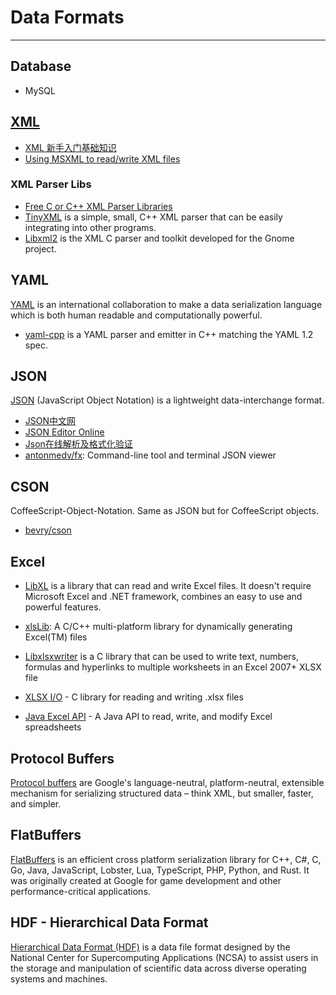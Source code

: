 # Data Formats

-----

## Database

* MySQL

## [XML](https://www.xml.com/)

* [XML 新手入门基础知识](https://www.ibm.com/developerworks/cn/xml/x-newxml/)
* [Using MSXML to read/write XML files](http://blog-ythu.github.io/2012/07/11/using-MSXML/)

### XML Parser Libs

* [Free C or C++ XML Parser Libraries](http://lars.ruoff.free.fr/xmlcpp/)
* [TinyXML](http://www.grinninglizard.com/tinyxml/index.html) is a simple, small, C++ XML parser that can be easily integrating into other programs.
* [Libxml2](http://www.xmlsoft.org/) is the XML C parser and toolkit developed for the Gnome project.


## YAML

[YAML](http://yaml.org) is an international collaboration to make a data serialization language which is both human readable and computationally powerful.

* [yaml-cpp](https://github.com/jbeder/yaml-cpp/) is a YAML parser and emitter in C++ matching the YAML 1.2 spec.

## JSON

[JSON](http://www.json.org/) (JavaScript Object Notation) is a lightweight data-interchange format.

* [JSON中文网](http://www.json.org.cn/)
* [JSON Editor Online](http://jsoneditoronline.org/)
* [Json在线解析及格式化验证](https://www.json.cn/)
* [antonmedv/fx](https://github.com/antonmedv/fx): Command-line tool and terminal JSON viewer

## CSON

CoffeeScript-Object-Notation. Same as JSON but for CoffeeScript objects.

* [bevry/cson](https://github.com/bevry/cson)

## Excel

* [LibXL](http://www.libxl.com/) is a library that can read and write Excel files. It doesn't require Microsoft Excel and .NET framework, combines an easy to use and powerful features.

* [xlsLib](http://xlslib.sourceforge.net/): A C/C++ multi-platform library for dynamically generating Excel(TM) files

* [Libxlsxwriter](http://libxlsxwriter.github.io/) is a C library that can be used to write text, numbers, formulas and hyperlinks to multiple worksheets in an Excel 2007+ XLSX file

* [XLSX I/O](https://brechtsanders.github.io/xlsxio/) - C library for reading and writing .xlsx files

* [Java Excel API](http://jexcelapi.sourceforge.net/) - A Java API to read, write, and modify Excel spreadsheets

## Protocol Buffers

[Protocol buffers](https://developers.google.com/protocol-buffers/) are Google's language-neutral, platform-neutral, extensible mechanism for serializing structured data – think XML, but smaller, faster, and simpler.

## FlatBuffers

[FlatBuffers](https://google.github.io/flatbuffers/) is an efficient cross platform serialization library for C++, C#, C, Go, Java, JavaScript, Lobster, Lua, TypeScript, PHP, Python, and Rust. It was originally created at Google for game development and other performance-critical applications.

## HDF - Hierarchical Data Format

[Hierarchical Data Format (HDF)](https://eosweb.larc.nasa.gov/HBDOCS/hdf.html) is a data file format designed by the National Center for Supercomputing Applications (NCSA) to assist users in the storage and manipulation of scientific data across diverse operating systems and machines.
